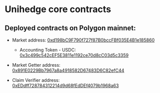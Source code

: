 # Unihedge core contracts
## Deployed contracts on Polygon mainnet:


* Market address: [0xd198bC9F790f727f87B0bccFBf035E4B1e185860](https://polygonscan.com/address/0xd198bC9F790f727f87B0bccFBf035E4B1e185860)
    * Accounting Token - USDC: [0x3c499c542cEF5E3811e1192ce70d8cC03d5c3359](https://polygonscan.com/address/0x3c499c542cEF5E3811e1192ce70d8cC03d5c3359)

* Market Getter address: [0x891E0229Bb7967a8a4918582D67483D6C82efC44](https://polygonscan.com/address/0x891E0229Bb7967a8a4918582D67483D6C82efC44)

* Claim Verifier address: [0xEDdff728784312214d9d68fEdDEf4079b1968a63](https://polygonscan.com/address/0xEDdff728784312214d9d68fEdDEf4079b1968a63)